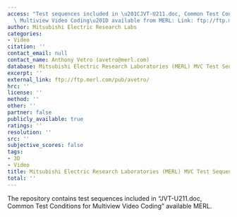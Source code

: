```yaml
---
access: "Test sequences included in \u201CJVT-U211.doc, Common Test Conditions for\
  \ Multiview Video Coding\u201D available from MERL: Link: ftp://ftp.merl.com/pub/avetro/"
author: Mitsubishi Electric Research Labs
categories:
- Video
citation: ''
contact_email: null
contact_name: Anthony Vetro (avetro@merl.com)
database: Mitsubishi Electric Research Laboratories (MERL) MVC Test Sequences
excerpt: ''
external_link: ftp://ftp.merl.com/pub/avetro/
hrc: ''
license: ''
method: ''
other: ''
partner: false
publicly_available: true
ratings: ''
resolution: ''
src: ''
subjective_scores: false
tags:
- 3D
- Video
title: Mitsubishi Electric Research Laboratories (MERL) MVC Test Sequences
total: ''
---
```


The repository contains test sequences included in “JVT-U211.doc, Common Test Conditions for Multiview Video Coding” available MERL.